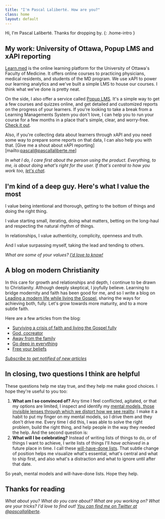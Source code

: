 ```yaml
---
title: "I'm Pascal Laliberté. How are you?"
class: home
layout: default
---
```


Hi, I'm Pascal Laliberté. Thanks for dropping by.
{: .home-intro }

## My work: University of Ottawa, Popup LMS and xAPI reporting

[Learn.med][learnmed] is the online learning platform for the University of Ottawa's Faculty of Medicine. It offers online courses to practicing physicians, medical residents, and students of the MD program. We use xAPI to power our learning analytics and we've built a simple LMS to house our courses. I think what we've done is pretty neat.

On the side, I also offer a service called [Popup LMS][popuplms]. It's a simple way to get a few courses and quizzes online, and get detailed and customized reports on the progress of your learners. If you're looking to take a break from a Learning Managements System you don't love, I can help you to run your course for a few months in a place that's simple, clear, and worry-free. [Check it out][popuplms].

Also, if you're collecting data about learners through xAPI and you need some way to prepare some reports on that data, I can also help you with that. [Give me a shout about xAPI reporting][mailto:pascal@pascallaliberte.me]

[learnmed]: https://learn.med.uottawa.ca/
[popuplms]: http://popuplms.com

*In what I do, I care first about the person using the product. Everything, to me, is about doing what's right for the user. If that's central to how you work too, [let's chat][twitter].*

## I'm kind of a deep guy. Here's what I value the most

I value being intentional and thorough, getting to the bottom of things and doing the right thing.

I value starting small, iterating, doing what matters, betting on the long-haul and respecting the natural rhythm of things.

In relationships, I value authenticity, complicity, openness and truth.

And I value surpassing myself, taking the lead and tending to others.

*What are some of your values? [I'd love to know!][twitter]*

## A blog on modern Christianity

In this care for growth and relationships and depth, I continue to be drawn to Christianity. Although deeply skeptical, I joyfully believe. Learning to bridge modernity and faith has been good for me, and so I write a blog on [Leading a modern life while living the Gospel][faithblog], sharing the ways for achieving both, fully. Let's grow towards more maturity, and to a more subtle faith.

Here are a few articles from the blog:

* [Surviving a crisis of faith and living the Gospel fully](http://by.pascallaliberte.me/2014-04-surviving-a-crisis-of-faith/)
* [God, cocreator](http://by.pascallaliberte.me/2014-06-god-cocreator/)
* [Away from the family](http://by.pascallaliberte.me/2014-08-away-from-the-family/)
* [Go deep in everything](http://by.pascallaliberte.me/2014-12-go-deep-in-everything/)
* [Free your beliefs](http://by.pascallaliberte.me/2015-04-free-your-beliefs/)

[faithblog]: http://by.pascallaliberte.me/

*[Subscribe to get notified of new articles](http://by.pascallaliberte.me/subscribe-follow/)*

## In closing, two questions I think are helpful

These questions help me stay true, and they help me make good choices. I hope they're useful to you too:

1. **What am I so convinced of?** Any time I feel conflicted, agitated, or that my options are limited, I inspect and identify my [mental models, those invisible lenses through which we distort how we see reality][mentalmodels]. I make it a habit to put my finger on my mental models, so I drive them and they don't drive me. Every time I did this, I was able to solve the right problem, build the right thing, and help people in the way they needed the help. And the second question is:
2. **What will I be celebrating?** Instead of writing lists of things to do, or of things I want to achieve, I write lists of things I'll *have achieved* in a future place in time. I call these [will-have-done lists][havedonelists]. That subtle change of position helps me visualize what's essential, what's central and what to ship first, and also what's a distraction and what to ignore until after that date.

So yeah, mental models and will-have-done lists. Hope they help.

[mentalmodels]: http://by.pascallaliberte.me/2014-01-intro-to-mental-models/
[havedonelists]: http://by.pascallaliberte.me/2013-12-writing-objectives-you-will-accomplish/


## Thanks for reading

*What about you? What do you care about? What are you working on? What are your tricks? I'd love to find out! [You can find me on Twitter at @pascallaliberte][twitter].*

[twitter]: https://twitter.com/pascallaliberte
